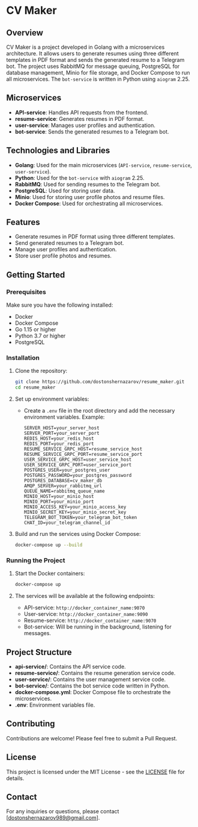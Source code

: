 # CV Maker

## Overview
CV Maker is a project developed in Golang with a microservices architecture. It allows users to generate resumes using three different templates in PDF format and sends the generated resume to a Telegram bot. The project uses RabbitMQ for message queuing, PostgreSQL for database management, Minio for file storage, and Docker Compose to run all microservices. The `bot-service` is written in Python using `aiogram` 2.25.

## Microservices
- **API-service**: Handles API requests from the frontend.
- **resume-service**: Generates resumes in PDF format.
- **user-service**: Manages user profiles and authentication.
- **bot-service**: Sends the generated resumes to a Telegram bot.

## Technologies and Libraries
- **Golang**: Used for the main microservices (`API-service`, `resume-service`, `user-service`).
- **Python**: Used for the `bot-service` with `aiogram` 2.25.
- **RabbitMQ**: Used for sending resumes to the Telegram bot.
- **PostgreSQL**: Used for storing user data.
- **Minio**: Used for storing user profile photos and resume files.
- **Docker Compose**: Used for orchestrating all microservices.

## Features
- Generate resumes in PDF format using three different templates.
- Send generated resumes to a Telegram bot.
- Manage user profiles and authentication.
- Store user profile photos and resumes.

## Getting Started

### Prerequisites
Make sure you have the following installed:
- Docker
- Docker Compose
- Go 1.15 or higher
- Python 3.7 or higher
- PostgreSQL

### Installation
1. Clone the repository:
    ```bash
    git clone https://github.com/dostonshernazarov/resume_maker.git
    cd resume_maker
    ```

2. Set up environment variables:
    - Create a `.env` file in the root directory and add the necessary environment variables. Example:
      ```env
      SERVER_HOST=your_server_host
      SERVER_PORT=your_server_port
      REDIS_HOST=your_redis_host
      REDIS_PORT=your_redis_port
      RESUME_SERVICE_GRPC_HOST=resume_service_host
      RESUME_SERVICE_GRPC_PORT=resume_service_port
      USER_SERVICE_GRPC_HOST=user_service_host
      USER_SERVICE_GRPC_PORT=user_service_port
      POSTGRES_USER=your_postgres_user
      POSTGRES_PASSWORD=your_postgres_password
      POSTGRES_DATABASE=cv_maker_db
      AMQP_SERVER=your_rabbitmq_url
      QUEUE_NAME=rabbitmq_queue_name
      MINIO_HOST=your_minio_host
      MINIO_PORT=your_minio_port
      MINIO_ACCESS_KEY=your_minio_access_key
      MINIO_SECRET_KEY=your_minio_secret_key
      TELEGRAM_BOT_TOKEN=your_telegram_bot_token
      CHAT_ID=your_telegram_channel_id
      ```

3. Build and run the services using Docker Compose:
    ```bash
    docker-compose up --build
    ```

### Running the Project
1. Start the Docker containers:
    ```bash
    docker-compose up
    ```

2. The services will be available at the following endpoints:
    - API-service: `http://docker_container_name:9070`
    - User-service: `http://docker_container_name:9090`
    - Resume-service: `http://docker_container_name:9070`
    - Bot-service: Will be running in the background, listening for messages.

## Project Structure
- **api-service/**: Contains the API service code.
- **resume-service/**: Contains the resume generation service code.
- **user-service/**: Contains the user management service code.
- **bot-service/**: Contains the bot service code written in Python.
- **docker-compose.yml**: Docker Compose file to orchestrate the microservices.
- **.env**: Environment variables file.

## Contributing
Contributions are welcome! Please feel free to submit a Pull Request.

## License
This project is licensed under the MIT License - see the [LICENSE](LICENSE) file for details.

## Contact
For any inquiries or questions, please contact [dostonshernazarov989@gmail.com].

